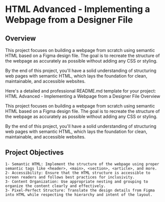 # HTML Advanced - Implementing a Webpage from a Designer File

## Overview

This project focuses on building a webpage from scratch using semantic HTML based on a Figma design file. The goal is to recreate the structure of the webpage as accurately as possible without adding any CSS or styling.

By the end of this project, you'll have a solid understanding of structuring web pages with semantic HTML, which lays the foundation for clean, maintainable, and accessible websites.

Here's a detailed and professional README.md template for your project:
HTML Advanced - Implementing a Webpage from a Designer File
Overview

This project focuses on building a webpage from scratch using semantic HTML based on a Figma design file. The goal is to recreate the structure of the webpage as accurately as possible without adding any CSS or styling.

By the end of this project, you'll have a solid understanding of structuring web pages with semantic HTML, which lays the foundation for clean, maintainable, and accessible websites.

## Project Objectives

    1- Semantic HTML: Implement the structure of the webpage using proper semantic tags like <header>, <main>, <section>, <article>, and more.
    2- Accessibility: Ensure that the HTML structure is accessible to screen readers and follows best practices for inclusivity.
    3- Content Organization: Use appropriate nesting and grouping to organize the content clearly and effectively.
    3- Pixel-Perfect Structure: Translate the design details from Figma into HTML while respecting the hierarchy and intent of the layout.
